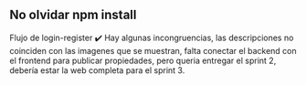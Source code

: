 ## No olvidar npm install
Flujo de login-register ✔️
Hay algunas incongruencias, las descripciones no coinciden con las imagenes que se muestran, falta conectar el backend con el frontend para publicar propiedades, pero queria entregar el sprint 2, debería estar la web completa para el sprint 3.
